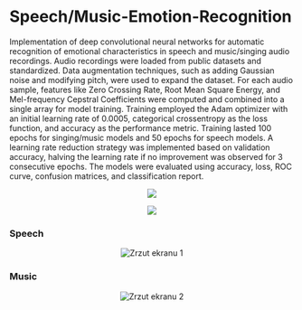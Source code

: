 # Speech/Music-Emotion-Recognition
Implementation of deep convolutional neural networks for automatic recognition of emotional characteristics in speech and music/singing audio recordings. Audio recordings were loaded from public datasets and standardized. Data augmentation techniques, such as adding Gaussian noise and modifying pitch, were used to expand the dataset. For each audio sample, features like Zero Crossing Rate, Root Mean Square Energy, and Mel-frequency Cepstral Coefficients were computed and combined into a single array for model training. Training employed the Adam optimizer with an initial learning rate of 0.0005, categorical crossentropy as the loss function, and accuracy as the performance metric. Training lasted 100 epochs for singing/music models and 50 epochs for speech models. A learning rate reduction strategy was implemented based on validation accuracy, halving the learning rate if no improvement was observed for 3 consecutive epochs. The models were evaluated using accuracy, loss, ROC curve, confusion matrices, and classification report. 

<p align="center">
    <img src="https://github.com/PatrykSpierewka/Speech-Emotion-Recognition/assets/101202344/1b66f045-444d-4732-9cfc-a7a8f8291583">
</p>

<p align="center">
    <img src="https://github.com/PatrykSpierewka/Speech-Emotion-Recognition/assets/101202344/81c9e0b1-1fd5-4ec3-b04f-d10aa99f16a8">
</p>

### Speech

<p align="center">
    <img alt="Zrzut ekranu 1" src="https://github.com/PatrykSpierewka/Speech-Emotion-Recognition/assets/101202344/9ed21780-964a-46ff-af20-2af3987d8d6d">
</p>

### Music

<p align="center">
    <img alt="Zrzut ekranu 2" src="https://github.com/PatrykSpierewka/Speech-Emotion-Recognition/assets/101202344/bb79e3f8-b15c-40ac-a8f3-f96fdde7402a">
</p>
